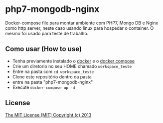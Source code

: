 # php7-mongodb-nginx
Docker-compose file para montar ambiente com PHP7, Mongo DB e Nginx como http server, neste caso usando linux para hospedar o container. O mesmo foi usado para teste de trabalho.

## Como usar (How to use)

* Tenha previamente instalado o [docker](https://www.docker.com/products/overview) e o [docker compose](https://docs.docker.com/compose/install/)
* Crie um diretorio no seu HOME chamado ```workspace_teste```
* Entre na pasta com ```cd workspace_teste```
* Clone este repositório dentro da pasta
* entre na pasta "php7-mongodb-nginx"
* Execute ```docker-compose up -d```

## License

[The MIT License (MIT) Copyright (c) 2013](http://opensource.org/licenses/MIT)